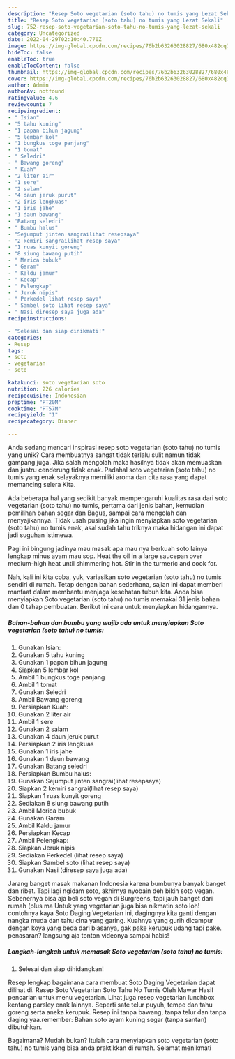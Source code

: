 ```yaml
---
description: "Resep Soto vegetarian (soto tahu) no tumis yang Lezat Sekali"
title: "Resep Soto vegetarian (soto tahu) no tumis yang Lezat Sekali"
slug: 752-resep-soto-vegetarian-soto-tahu-no-tumis-yang-lezat-sekali
category: Uncategorized
date: 2022-04-29T02:10:40.770Z
image: https://img-global.cpcdn.com/recipes/76b2b63263028827/680x482cq70/soto-vegetarian-soto-tahu-no-tumis-foto-resep-utama.jpg
hideToc: false
enableToc: true
enableTocContent: false
thumbnail: https://img-global.cpcdn.com/recipes/76b2b63263028827/680x482cq70/soto-vegetarian-soto-tahu-no-tumis-foto-resep-utama.jpg
cover: https://img-global.cpcdn.com/recipes/76b2b63263028827/680x482cq70/soto-vegetarian-soto-tahu-no-tumis-foto-resep-utama.jpg
author: Admin
authorAv: notfound
ratingvalue: 4.6
reviewcount: 7
recipeingredient:
- " Isian"
- "5 tahu kuning"
- "1 papan bihun jagung"
- "5 lembar kol"
- "1 bungkus toge panjang"
- "1 tomat"
- " Seledri"
- " Bawang goreng"
- " Kuah"
- "2 liter air"
- "1 sere"
- "2 salam"
- "4 daun jeruk purut"
- "2 iris lengkuas"
- "1 iris jahe"
- "1 daun bawang"
- "Batang seledri"
- " Bumbu halus"
- "Sejumput jinten sangrailihat resepsaya"
- "2 kemiri sangrailihat resep saya"
- "1 ruas kunyit goreng"
- "8 siung bawang putih"
- " Merica bubuk"
- " Garam"
- " Kaldu jamur"
- " Kecap"
- " Pelengkap"
- " Jeruk nipis"
- " Perkedel lihat resep saya"
- " Sambel soto lihat resep saya"
- " Nasi diresep saya juga ada"
recipeinstructions:

- "Selesai dan siap dinikmati!"
categories:
- Resep
tags:
- soto
- vegetarian
- soto

katakunci: soto vegetarian soto 
nutrition: 226 calories
recipecuisine: Indonesian
preptime: "PT20M"
cooktime: "PT57M"
recipeyield: "1"
recipecategory: Dinner

---
```





Anda sedang mencari inspirasi resep soto vegetarian (soto tahu) no tumis yang unik? Cara membuatnya sangat tidak terlalu sulit namun tidak gampang juga. Jika salah mengolah maka hasilnya tidak akan memuaskan dan justru cenderung tidak enak. Padahal soto vegetarian (soto tahu) no tumis yang enak selayaknya memiliki aroma dan cita rasa yang dapat memancing selera Kita.





Ada beberapa hal yang sedikit banyak mempengaruhi kualitas rasa dari soto vegetarian (soto tahu) no tumis, pertama dari jenis bahan, kemudian pemilihan bahan segar dan Bagus, sampai cara mengolah dan menyajikannya. Tidak usah pusing jika ingin menyiapkan soto vegetarian (soto tahu) no tumis enak,      asal sudah tahu triknya maka hidangan ini dapat jadi suguhan istimewa.














Pagi ini bingung jadinya mau masak apa mau nya berkuah soto lainya lengkap minus ayam mau sop. Heat the oil in a large saucepan over medium-high heat until shimmering hot. Stir in the turmeric and cook for.






Nah, kali ini kita coba, yuk, variasikan soto vegetarian (soto tahu) no tumis sendiri di rumah. Tetap dengan bahan sederhana, sajian ini dapat memberi manfaat dalam membantu menjaga kesehatan tubuh kita. Anda bisa menyiapkan Soto vegetarian (soto tahu) no tumis memakai 31 jenis bahan dan 0 tahap pembuatan. Berikut ini cara untuk menyiapkan hidangannya.

<!--inarticleads1-->

##### Bahan-bahan dan bumbu yang wajib ada untuk menyiapkan Soto vegetarian (soto tahu) no tumis:

1. Gunakan  Isian:
1. Gunakan 5 tahu kuning
1. Gunakan 1 papan bihun jagung
1. Siapkan 5 lembar kol
1. Ambil 1 bungkus toge panjang
1. Ambil 1 tomat
1. Gunakan  Seledri
1. Ambil  Bawang goreng
1. Persiapkan  Kuah:
1. Gunakan 2 liter air
1. Ambil 1 sere
1. Gunakan 2 salam
1. Gunakan 4 daun jeruk purut
1. Persiapkan 2 iris lengkuas
1. Gunakan 1 iris jahe
1. Gunakan 1 daun bawang
1. Gunakan Batang seledri
1. Persiapkan  Bumbu halus:
1. Gunakan Sejumput jinten sangrai(lihat resepsaya)
1. Siapkan 2 kemiri sangrai(lihat resep saya)
1. Siapkan 1 ruas kunyit goreng
1. Sediakan 8 siung bawang putih
1. Ambil  Merica bubuk
1. Gunakan  Garam
1. Ambil  Kaldu jamur
1. Persiapkan  Kecap
1. Ambil  Pelengkap:
1. Siapkan  Jeruk nipis
1. Sediakan  Perkedel (lihat resep saya)
1. Siapkan  Sambel soto (lihat resep saya)
1. Gunakan  Nasi (diresep saya juga ada)


Jarang banget masak makanan Indonesia karena bumbunya banyak banget dan ribet. Tapi lagi ngidam soto, akhirnya nyobain deh bikin soto vegan. Sebenernya bisa aja beli soto vegan di Burgreens, tapi jauh banget dari rumah (plus ma Untuk yang vegetarian juga bisa nikmatin soto loh! contohnya kaya Soto Daging Vegetarian ini, dagingnya kita ganti dengan nangka muda dan tahu cina yang garing. Kuahnya yang gurih dicampur dengan koya yang beda dari biasanya, gak pake kerupuk udang tapi pake. penasaran? langsung aja tonton videonya sampai habis! 

<!--inarticleads2-->

##### Langkah-langkah untuk memasak Soto vegetarian (soto tahu) no tumis:


1. Selesai dan siap dihidangkan!

Resep lengkap bagaimana cara membuat Soto Daging Vegetarian dapat dilihat di. Resep Soto Vegetarian Soto Tahu No Tumis Oleh Mawar Hasil pencarian untuk menu vegetarian. Lihat juga resep vegetarian lunchbox kentang parsley enak lainnya. Seperti sate telur puyuh, tempe dan tahu goreng serta aneka kerupuk. Resep ini tanpa bawang, tanpa telur dan tanpa daging yaa.remember: Bahan soto ayam kuning segar (tanpa santan) dibutuhkan. 

Bagaimana? Mudah bukan? Itulah cara menyiapkan soto vegetarian (soto tahu) no tumis yang bisa anda praktikkan di rumah. Selamat menikmati
